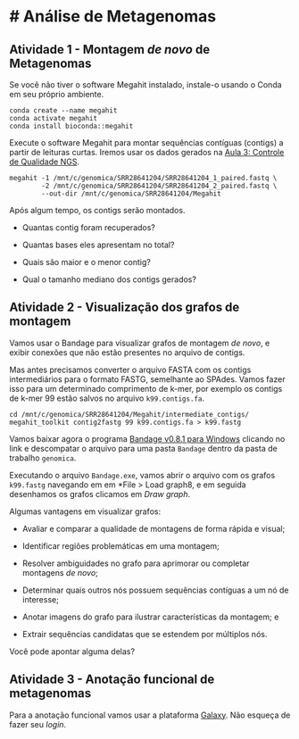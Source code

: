 # # Análise de Metagenomas

## Atividade 1 - Montagem *de novo* de Metagenomas

Se você não tiver o software Megahit instalado, instale-o usando o Conda em seu próprio ambiente.

    conda create --name megahit
    conda activate megahit
    conda install bioconda::megahit

Execute o software Megahit para montar sequências contíguas (contigs) a partir de leituras curtas. 
Iremos usar os dados gerados na [Aula 3: Controle de Qualidade NGS](https://github.com/depaulats/uerj-ibrag-genomica/blob/main/aulas/03_quality.md).

    megahit -1 /mnt/c/genomica/SRR28641204/SRR28641204_1_paired.fastq \
            -2 /mnt/c/genomica/SRR28641204/SRR28641204_2_paired.fastq \
            --out-dir /mnt/c/genomica/SRR28641204/Megahit
    
Após algum tempo, os contigs serão montados. 

- Quantas contig foram recuperados?

- Quantas bases eles apresentam no total?

- Quais são maior e o menor contig?

- Qual o tamanho mediano dos contigs gerados?



## Atividade 2 - Visualização dos grafos de montagem

Vamos usar o Bandage para visualizar grafos de montagem *de novo*, e exibir conexões que não estão presentes no arquivo de contigs.

Mas antes precisamos converter o arquivo FASTA com os contigs intermediários para o formato FASTG, semelhante ao SPAdes. 
Vamos fazer isso para um determinado comprimento de k-mer, por exemplo os contigs de k-mer 99 estão salvos no arquivo `k99.contigs.fa`.

    cd /mnt/c/genomica/SRR28641204/Megahit/intermediate_contigs/
    megahit_toolkit contig2fastg 99 k99.contigs.fa > k99.fastg

Vamos baixar agora o programa [Bandage v0.8.1 para Windows](https://github.com/rrwick/Bandage/releases/download/v0.8.1/Bandage_Windows_v0_8_1.zip) clicando no link e descompatar o arquivo para uma pasta `Bandage` dentro da pasta de trabalho `genomica`.

Executando o arquivo `Bandage.exe`, vamos abrir o arquivo com os grafos `k99.fastg` navegando em em *File > Load graph8, e em seguida desenhamos os grafos clicamos em *Draw graph*.

Algumas vantagens em visualizar grafos:

- Avaliar e comparar a qualidade de montagens de forma rápida e visual;

- Identificar regiões problemáticas em uma montagem;

- Resolver ambiguidades no grafo para aprimorar ou completar montagens *de novo*;

- Determinar quais outros nós possuem sequências contíguas a um nó de interesse;

- Anotar imagens do grafo para ilustrar características da montagem; e

- Extrair sequências candidatas que se estendem por múltiplos nós.

Você pode apontar alguma delas?

## Atividade 3 - Anotação funcional de metagenomas

Para a anotação funcional vamos usar a plataforma [Galaxy](https://usegalaxy.org/). Não esqueça de fazer seu *login*.


